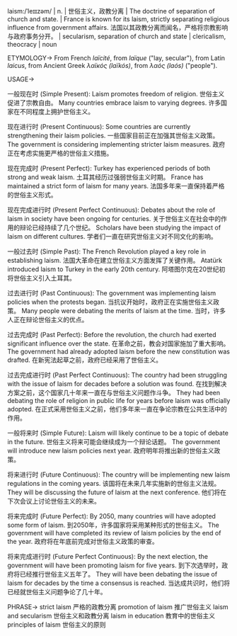 laism:/ˈleɪɪzəm/ | n. | 世俗主义，政教分离 | The doctrine of separation of church and state. |  France is known for its laism, strictly separating religious influence from government affairs. 法国以其政教分离而闻名，严格将宗教影响与政府事务分开。 | secularism, separation of church and state | clericalism, theocracy | noun


ETYMOLOGY->
From French *laïcité*, from *laïque* ("lay, secular"), from Latin *laicus*, from Ancient Greek *λαϊκός (laïkós)*, from *λαός (laós)* ("people").

USAGE->

一般现在时 (Simple Present):
Laism promotes freedom of religion.  世俗主义促进了宗教自由。
Many countries embrace laism to varying degrees. 许多国家在不同程度上拥护世俗主义。


现在进行时 (Present Continuous):
Some countries are currently strengthening their laism policies. 一些国家目前正在加强其世俗主义政策。
The government is considering implementing stricter laism measures. 政府正在考虑实施更严格的世俗主义措施。


现在完成时 (Present Perfect):
Turkey has experienced periods of both strong and weak laism. 土耳其经历过强弱世俗主义时期。
France has maintained a strict form of laism for many years. 法国多年来一直保持着严格的世俗主义形式。


现在完成进行时 (Present Perfect Continuous):
Debates about the role of laism in society have been ongoing for centuries. 关于世俗主义在社会中的作用的辩论已经持续了几个世纪。
Scholars have been studying the impact of laism on different cultures. 学者们一直在研究世俗主义对不同文化的影响。


一般过去时 (Simple Past):
The French Revolution played a key role in establishing laism. 法国大革命在建立世俗主义方面发挥了关键作用。
Atatürk introduced laism to Turkey in the early 20th century.  阿塔图尔克在20世纪初将世俗主义引入土耳其。


过去进行时 (Past Continuous):
The government was implementing laism policies when the protests began. 当抗议开始时，政府正在实施世俗主义政策。
Many people were debating the merits of laism at the time. 当时，许多人正在辩论世俗主义的优点。


过去完成时 (Past Perfect):
Before the revolution, the church had exerted significant influence over the state. 在革命之前，教会对国家施加了重大影响。
The government had already adopted laism before the new constitution was drafted. 在新宪法起草之前，政府已经采用了世俗主义。


过去完成进行时 (Past Perfect Continuous):
The country had been struggling with the issue of laism for decades before a solution was found. 在找到解决方案之前，这个国家几十年来一直在与世俗主义问题作斗争。
They had been debating the role of religion in public life for years before laism was officially adopted.  在正式采用世俗主义之前，他们多年来一直在争论宗教在公共生活中的作用。


一般将来时 (Simple Future):
Laism will likely continue to be a topic of debate in the future.  世俗主义将来可能会继续成为一个辩论话题。
The government will introduce new laism policies next year. 政府明年将推出新的世俗主义政策。


将来进行时 (Future Continuous):
The country will be implementing new laism regulations in the coming years. 该国将在未来几年实施新的世俗主义法规。
They will be discussing the future of laism at the next conference. 他们将在下次会议上讨论世俗主义的未来。


将来完成时 (Future Perfect):
By 2050, many countries will have adopted some form of laism. 到2050年，许多国家将采用某种形式的世俗主义。
The government will have completed its review of laism policies by the end of the year. 政府将在年底前完成对世俗主义政策的审查。


将来完成进行时 (Future Perfect Continuous):
By the next election, the government will have been promoting laism for five years. 到下次选举时，政府将已经推行世俗主义五年了。
They will have been debating the issue of laism for decades by the time a consensus is reached. 当达成共识时，他们将已经就世俗主义问题争论了几十年。




PHRASE->
strict laism 严格的政教分离
promotion of laism 推广世俗主义
laism and secularism 世俗主义和政教分离
laism in education 教育中的世俗主义
principles of laism 世俗主义的原则
